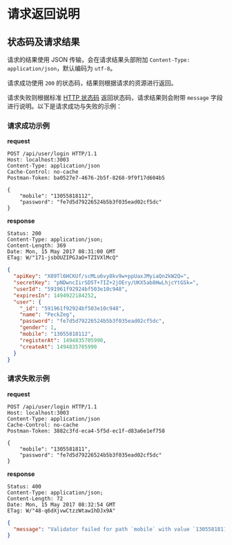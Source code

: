 # 请求返回说明

## 状态码及请求结果

请求的结果使用 JSON 传输，会在请求结果头部附加 `Content-Type: application/json`，默认编码为 `utf-8`。

请求成功使用 `200` 的状态码，结果则根据请求的资源进行返回。

请求失败则根据标准 [HTTP 状态码](https://zh.wikipedia.org/wiki/HTTP%E7%8A%B6%E6%80%81%E7%A0%81) 返回状态码，请求结果则会附带 `message` 字段进行说明。以下是请求成功与失败的示例：

### 请求成功示例

**request**

```http
POST /api/user/login HTTP/1.1
Host: localhost:3003
Content-Type: application/json
Cache-Control: no-cache
Postman-Token: ba0527e7-4676-2b5f-8268-9f9f17d604b5

{
	"mobile": "13055818112",
	"password": "fe7d5d79226524b5b3f035ead02cf5dc"
}
```

**response**

```
Status: 200
Content-Type: application/json;
Content-Length: 369
Date: Mon, 15 May 2017 08:31:00 GMT
ETag: W/"171-jsbOUZIPGJaO+TZIVXlMcQ"
```

```json
{
  "apiKey": "X09Tl6HCKUf/scMLu6vy8kv9w+ppUaxJMyiaQn2kW2Q=",
  "secretKey": "pNDwncIirSD5T+7IZ+2jOEry/UKX5ab8HwLhjcYtGSk=",
  "userId": "591961f92924bf503e10c948",
  "expiresIn": 1494922184252,
  "user": {
    "_id": "591961f92924bf503e10c948",
    "name": "PeckZeg",
    "password": "fe7d5d79226524b5b3f035ead02cf5dc",
    "gender": 1,
    "mobile": "13055818112",
    "registerAt": 1494835705990,
    "createAt": 1494835705990
  }
}
```

### 请求失败示例

**request**

```
POST /api/user/login HTTP/1.1
Host: localhost:3003
Content-Type: application/json
Cache-Control: no-cache
Postman-Token: 3882c3fd-eca4-5f5d-ec1f-d83a6e1ef758

{
	"mobile": "1305581811",
	"password": "fe7d5d79226524b5b3f035ead02cf5dc"
}
```

**response**

```
Status: 400
Content-Type: application/json;
Content-Length: 72
Date: Mon, 15 May 2017 08:32:54 GMT
ETag: W/"48-q6dXjvwCtzzWtaw1hDJx9A"
```

```json
{
  "message": "Validator failed for path `mobile` with value `1305581811`"
}
```
